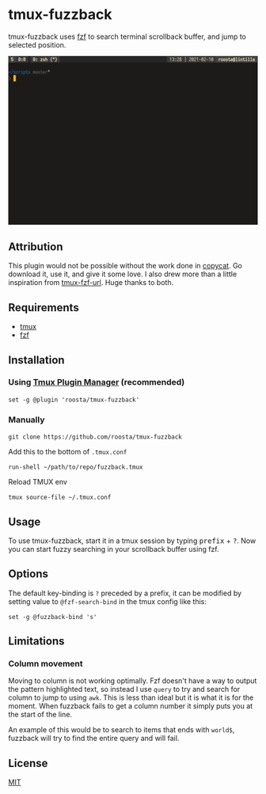 # tmux-fuzzback

tmux-fuzzback uses [fzf](https://github.com/junegunn/fzf) to search terminal
scrollback buffer, and jump to selected position.

![](https://raw.githubusercontent.com/roosta/assets/master/tmux-fuzzback/preview.gif)

## Attribution

This plugin would not be possible without the work done in
[copycat](https://github.com/tmux-plugins/tmux-copycat). Go download it, use
it, and give it some love. I also drew more than a little inspiration from
[tmux-fzf-url](https://github.com/wfxr/tmux-fzf-url). Huge thanks to both.

## Requirements

- [tmux](https://github.com/tmux/tmux)
- [fzf](https://github.com/junegunn/fzf)

## Installation

### Using [Tmux Plugin Manager](https://github.com/tmux-plugins/tpm) (recommended)

```
set -g @plugin 'roosta/tmux-fuzzback'
```

### Manually
```shell
git clone https://github.com/roosta/tmux-fuzzback
```

Add this to the bottom of `.tmux.conf`
```
run-shell ~/path/to/repo/fuzzback.tmux
```

Reload TMUX env
```shell
tmux source-file ~/.tmux.conf
```

## Usage

To use tmux-fuzzback, start it in a tmux session by typing <kbd>prefix</kbd> +
<kbd>?</kbd>. Now you can start fuzzy searching in your scrollback buffer using
fzf.

## Options

The default key-binding is `?` preceded by a prefix, it can be modified by
setting value to `@fzf-search-bind` in the tmux config like this:

``` tmux
set -g @fuzzback-bind 's'
```

## Limitations

### Column movement

Moving to column is not working optimally. Fzf doesn't have a way to output the
pattern highlighted text, so instead I use `query` to try and search for column
to jump to using `awk`. This is less than ideal but it is what it is for the
moment. When fuzzback fails to get a column number it simply puts you at the
start of the line.

An example of this would be to search to items that ends with  `world$`,
fuzzback will try to find the entire query and will fail.

## License

[MIT](https://github.com/roosta/tmux-fuzzback/blob/master/LICENSE)
